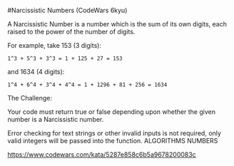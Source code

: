#Narcissistic Numbers (CodeWars 6kyu)

A Narcissistic Number is a number which is the sum of its own digits, each raised to the power of the number of digits.

For example, take 153 (3 digits):

    1^3 + 5^3 + 3^3 = 1 + 125 + 27 = 153
and 1634 (4 digits):

    1^4 + 6^4 + 3^4 + 4^4 = 1 + 1296 + 81 + 256 = 1634
The Challenge:

Your code must return true or false depending upon whether the given number is a Narcissistic number.

Error checking for text strings or other invalid inputs is not required, only valid integers will be passed into the function.
ALGORITHMS NUMBERS

https://www.codewars.com/kata/5287e858c6b5a9678200083c 